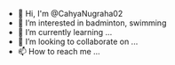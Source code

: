 - 👋 Hi, I'm @CahyaNugraha02
- 👀 I’m interested in badminton, swimming
- 🌱 I’m currently learning ...
- 💞️ I’m looking to collaborate on ...
- 📫 How to reach me ...

<!---
CahyaNugraha02/CahyaNugraha02 is a ✨ special ✨ repository because its `README.md` (this file) appears on your GitHub profile.
You can click the Preview link to take a look at your changes.
--->
